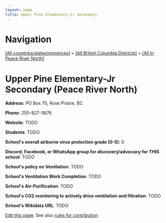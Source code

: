 ```yaml
---
layout: page
title: Upper Pine Elementary-Jr Secondary
---
```

# Navigation

[[All countries/states/provinces]](../../..) > [[All British Columbia Districts]](../..) > [[All In Peace River North]](..)

# Upper Pine Elementary-Jr Secondary (Peace River North)

**Address**: PO Box 70, Rose Prairie, BC

**Phone**: 250-827-3676

**Website**: TODO

**Students**: TODO

**School's overall airborne virus protection grade (0-5)**: 0

**Discord, Facebook, or WhatsApp group for discovery/advocacy for THIS school**: TODO

**School's policy on Ventilation**: TODO

**School's Ventilation Work Completion**: TODO

**School's Air-Purification**: TODO

**School's CO2 monitoring to actively drive ventilation and filtration**: TODO

**School's Wikidata URL**: TODO


[Edit this page](https://github.com/ventilate-schools/BC/edit/main/./Peace_River_North/Upper_Pine_Elementary-Jr_Secondary.md). See also [rules for contribution](../../../contribution-rules/)